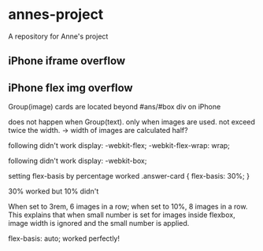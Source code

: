 # annes-project
A repository for Anne's project

## iPhone iframe overflow


## iPhone flex img overflow
Group(image) cards are located beyond #ans/#box div on iPhone

does not happen when Group(text).
only when images are used.
not exceed twice the width.
-> width of images are calculated half?

following didn't work
 display: -webkit-flex;
 -webkit-flex-wrap: wrap;

following didn't work
 display: -webkit-box;

setting flex-basis by percentage worked
 .answer-card {
     flex-basis: 30%;
 }

30% worked but 10% didn't

When set to 3rem, 6 images in a row; when set to 10%, 8 images in a row. This explains that when small number is set for images inside flexbox, image width is ignored and the small number is applied.

flex-basis: auto; worked perfectly!
